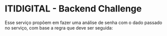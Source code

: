 # ITIDIGITAL - Backend Challenge

Esse serviço propõem em fazer uma análise de senha com o dado passado no serviço, com base a regra que deve ser seguida:



